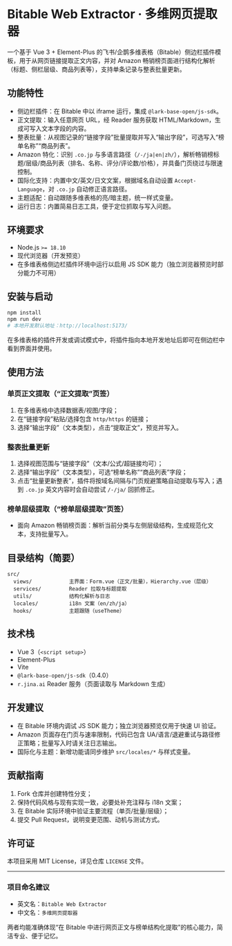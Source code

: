 # Bitable Web Extractor · 多维网页提取器

一个基于 Vue 3 + Element-Plus 的飞书/企鹊多维表格（Bitable）侧边栏插件模板，用于从网页链接提取正文内容，并对 Amazon 畅销榜页面进行结构化解析（标题、侧栏层级、商品列表等），支持单条记录与整表批量更新。

## 功能特性
- 侧边栏插件：在 Bitable 中以 iframe 运行，集成 `@lark-base-open/js-sdk`。
- 正文提取：输入任意网页 URL，经 Reader 服务获取 HTML/Markdown，生成可写入文本字段的内容。
- 整表批量：从视图记录的“链接字段”批量提取并写入“输出字段”，可选写入“榜单名称”“商品列表”。
- Amazon 特化：识别 `.co.jp` 与多语言路径（`/-/ja|en|zh/`），解析畅销榜标题/层级/商品列表（排名、名称、评分/评论数/价格），并具备门页绕过与限速控制。
- 国际化支持：内置中文/英文/日文文案，根据域名自动设置 `Accept-Language`，对 `.co.jp` 自动修正语言路径。
- 主题适配：自动跟随多维表格的亮/暗主题，统一样式变量。
- 运行日志：内置简易日志工具，便于定位抓取与写入问题。

## 环境要求
- Node.js `>= 18.10`
- 现代浏览器（开发预览）
- 在多维表格侧边栏插件环境中运行以启用 JS SDK 能力（独立浏览器预览时部分能力不可用）

## 安装与启动
```bash
npm install
npm run dev
# 本地开发默认地址：http://localhost:5173/
```
在多维表格的插件开发或调试模式中，将插件指向本地开发地址后即可在侧边栏中看到界面并使用。

## 使用方法
### 单页正文提取（“正文提取”页签）
1. 在多维表格中选择数据表/视图/字段；
2. 在“链接字段”粘贴/选择包含 `http/https` 的链接；
3. 选择“输出字段”（文本类型），点击“提取正文”，预览并写入。

### 整表批量更新
1. 选择视图范围与“链接字段”（文本/公式/超链接均可）；
2. 选择“输出字段”（文本类型），可选“榜单名称”“商品列表”字段；
3. 点击“批量更新整表”，插件将按域名间隔与门页规避策略自动提取与写入；遇到 `.co.jp` 英文内容时会自动尝试 `/-/ja/` 回抓修正。

### 榜单层级提取（“榜单层级提取”页签）
- 面向 Amazon 畅销榜页面：解析当前分类与左侧层级结构，生成规范化文本，支持批量写入。

## 目录结构（简要）
```
src/
  views/            主界面：Form.vue（正文/批量），Hierarchy.vue（层级）
  services/         Reader 拉取与标题提取
  utils/            结构化解析与日志
  locales/          i18n 文案（en/zh/ja）
  hooks/            主题跟随（useTheme）
```

## 技术栈
- Vue 3（`<script setup>`）
- Element-Plus
- Vite
- `@lark-base-open/js-sdk`（0.4.0）
- `r.jina.ai` Reader 服务（页面读取与 Markdown 生成）

## 开发建议
- 在 Bitable 环境内调试 JS SDK 能力；独立浏览器预览仅用于快速 UI 验证。
- Amazon 页面存在门页与速率限制，代码已包含 UA/语言/退避重试与路径修正策略；批量写入时请关注日志输出。
- 国际化与主题：新增功能请同步维护 `src/locales/*` 与样式变量。

## 贡献指南
1. Fork 仓库并创建特性分支；
2. 保持代码风格与现有实现一致，必要处补充注释与 i18n 文案；
3. 在 Bitable 实际环境中验证主要流程（单页/批量/层级）；
4. 提交 Pull Request，说明变更范围、动机与测试方式。

## 许可证
本项目采用 MIT License，详见仓库 `LICENSE` 文件。

---
### 项目命名建议
- 英文名：`Bitable Web Extractor`
- 中文名：`多维网页提取器`

两者均能准确体现“在 Bitable 中进行网页正文与榜单结构化提取”的核心能力，简洁专业、便于记忆。

